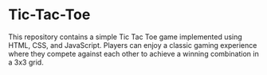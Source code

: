 # Tic-Tac-Toe
This repository contains a simple Tic Tac Toe game implemented using HTML, CSS, and JavaScript. Players can enjoy a classic gaming experience where they compete against each other to achieve a winning combination in a 3x3 grid.
